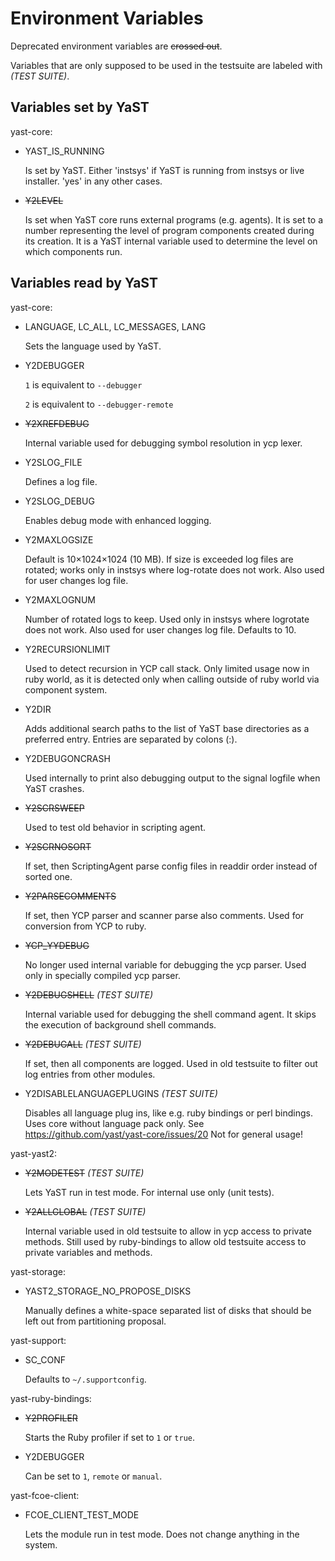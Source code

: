 # Environment Variables

Deprecated environment variables are ~~crossed out~~.

Variables that are only supposed to be used in the testsuite are labeled with
*(TEST SUITE)*.

## Variables set by YaST

yast-core:

- YAST_IS_RUNNING

  Is set by YaST. Either 'instsys' if YaST is
  running from instsys or live installer. 'yes' in any other cases.

- ~~Y2LEVEL~~

  Is set when YaST core runs external programs
  (e.g. agents). It is set to a number representing the level of program
  components created during its creation. It is a YaST internal variable used
  to determine the level on which components run.

## Variables read by YaST

yast-core:

- LANGUAGE, LC_ALL, LC_MESSAGES, LANG

  Sets the language used by YaST.

- Y2DEBUGGER

  `1` is equivalent to `--debugger`

  `2` is equivalent to `--debugger-remote`

- ~~Y2XREFDEBUG~~

  Internal variable used for debugging symbol resolution in ycp
  lexer.

- Y2SLOG_FILE

  Defines a log file.

- Y2SLOG_DEBUG

  Enables debug mode with enhanced logging.

- Y2MAXLOGSIZE

  Default is 10×1024×1024 (10 MB). If size is exceeded log files
  are rotated; works only in instsys where log-rotate does not work. Also used
  for user changes log file.

- Y2MAXLOGNUM

  Number of rotated logs to keep. Used only in instsys where logrotate does
  not work. Also used for user changes log file. Defaults to 10.

- Y2RECURSIONLIMIT

  Used to detect recursion in YCP call stack. Only limited
  usage now in ruby world, as it is detected only when calling outside of ruby
  world via component system.

- Y2DIR

  Adds additional search paths to the list of YaST base directories as a
  preferred entry. Entries are separated by colons (:).
  
- Y2DEBUGONCRASH

  Used internally to print also debugging output to the signal logfile when
  YaST crashes.

- ~~Y2SCRSWEEP~~

  Used to test old behavior in scripting agent.

- ~~Y2SCRNOSORT~~

  If set, then ScriptingAgent parse config files in readdir order instead of
  sorted one.

- ~~Y2PARSECOMMENTS~~

  If set, then YCP parser and scanner parse also comments. Used for conversion
  from YCP to ruby.

- ~~YCP_YYDEBUG~~

  No longer used internal variable for debugging the ycp 
  parser. Used only in specially compiled ycp parser.

- ~~Y2DEBUGSHELL~~ *(TEST SUITE)*

  Internal variable used for debugging the shell command agent. It skips the
  execution of background shell commands.

- ~~Y2DEBUGALL~~ *(TEST SUITE)*

  If set, then all components are
  logged. Used in old testsuite to filter out log entries from other modules.

- Y2DISABLELANGUAGEPLUGINS *(TEST SUITE)*

  Disables all language plug ins, like e.g. ruby bindings or perl
  bindings. Uses core without language pack only. See
  https://github.com/yast/yast-core/issues/20
  Not for general usage!

yast-yast2:

- ~~Y2MODETEST~~ *(TEST SUITE)*

  Lets YaST run in test mode. For internal use only (unit tests).

- ~~Y2ALLGLOBAL~~ *(TEST SUITE)*

  Internal variable used in old testsuite to allow in ycp access to private
  methods. Still used by ruby-bindings to allow old testsuite access to
  private variables and methods.

yast-storage:

- YAST2_STORAGE_NO_PROPOSE_DISKS

  Manually defines a white-space separated list of disks that should be left
  out from partitioning proposal.

yast-support:

- SC_CONF

  Defaults to `~/.supportconfig`.

yast-ruby-bindings:

- ~~Y2PROFILER~~

  Starts the Ruby profiler if set to `1` or `true`.

- Y2DEBUGGER

  Can be set to `1`, `remote` or `manual`.

yast-fcoe-client:

- FCOE_CLIENT_TEST_MODE

  Lets the module run in test mode. Does not change anything in the system.
